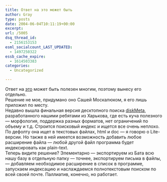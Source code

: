 ```yaml
---
title: Ответ на это может быть
author: Gray
type: posts
date: 2004-06-04T10:11:19+00:00
excerpt:
url: /5005
dsq_thread_id:
  - 2156153153
esml_socialcount_LAST_UPDATED:
  - 1497250322
essb_cache_expire:
  - 1614503383
categories:
  - Uncategorized

---
```








Ответ на <a href="http://www.searchengines.ru/cgi-bin/blog/mt-comments.cgi?entry_id=3431" target="_blank">это</a> может быть полезен многим, поэтому вынесу его отдельно.  
Решение не мое, придумано оно Сашей Москалюком, я его лишь приложил по месту.  
Недавно вышла финальная версия десктопного поиска <a href="http://www.diskmeta.com/" target="_blank">diskMeta</a>, разработанного нашими ребятами из Харькова, где есть куча полезного &#8212; морфология, поддержка разных форматов, нет ограничений по объему и т.д. Строится поисковый индекс и ищется все очень неплохо.  
По дефолту она ищет в текстовых файлах, html и doc &#8212; я говорю о Lite-версии. Но также в ней имеется возможность добавить любое расширение файла &#8212; любой другой файл программа будет индексировать как plain-text.  
Теперь видите решение? Элементарно &#8212; экспортируем из Бата всю нашу базу в отдельную папку &#8212; точнее, экспортируем письма в файлы, &#8212; добавляем необходимое расширение в список в программе, запускаем индексацию и наслаждаемся полнотекстовым поиском по всей своей почте. Паллиатив, конечно, но работает.